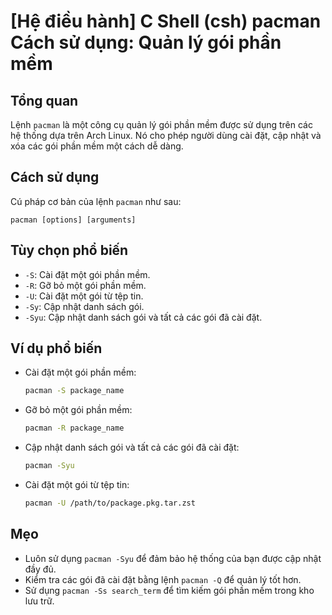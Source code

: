 # [Hệ điều hành] C Shell (csh) pacman Cách sử dụng: Quản lý gói phần mềm

## Tổng quan
Lệnh `pacman` là một công cụ quản lý gói phần mềm được sử dụng trên các hệ thống dựa trên Arch Linux. Nó cho phép người dùng cài đặt, cập nhật và xóa các gói phần mềm một cách dễ dàng.

## Cách sử dụng
Cú pháp cơ bản của lệnh `pacman` như sau:
```
pacman [options] [arguments]
```

## Tùy chọn phổ biến
- `-S`: Cài đặt một gói phần mềm.
- `-R`: Gỡ bỏ một gói phần mềm.
- `-U`: Cài đặt một gói từ tệp tin.
- `-Sy`: Cập nhật danh sách gói.
- `-Syu`: Cập nhật danh sách gói và tất cả các gói đã cài đặt.

## Ví dụ phổ biến
- Cài đặt một gói phần mềm:
  ```bash
  pacman -S package_name
  ```

- Gỡ bỏ một gói phần mềm:
  ```bash
  pacman -R package_name
  ```

- Cập nhật danh sách gói và tất cả các gói đã cài đặt:
  ```bash
  pacman -Syu
  ```

- Cài đặt một gói từ tệp tin:
  ```bash
  pacman -U /path/to/package.pkg.tar.zst
  ```

## Mẹo
- Luôn sử dụng `pacman -Syu` để đảm bảo hệ thống của bạn được cập nhật đầy đủ.
- Kiểm tra các gói đã cài đặt bằng lệnh `pacman -Q` để quản lý tốt hơn.
- Sử dụng `pacman -Ss search_term` để tìm kiếm gói phần mềm trong kho lưu trữ.
